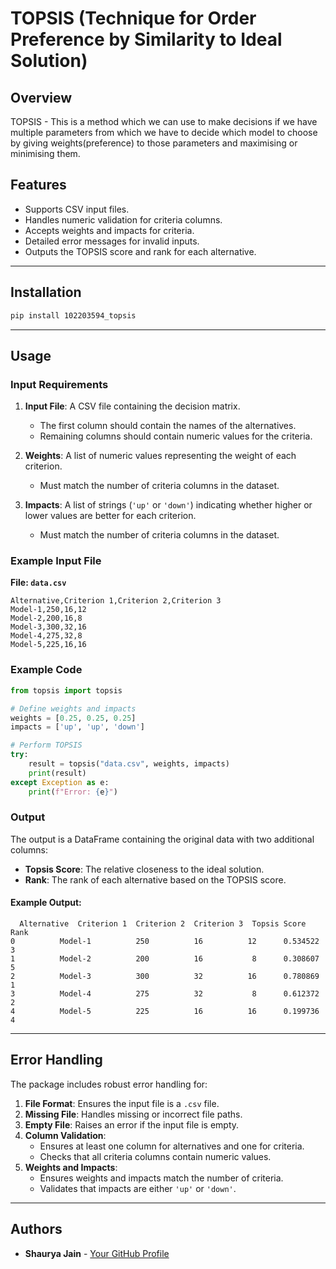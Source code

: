 # TOPSIS (Technique for Order Preference by Similarity to Ideal Solution)

## Overview
TOPSIS - This is a method which we can use to make decisions if we have multiple parameters from which we have to decide which model to choose by giving weights(preference) to those parameters and maximising or minimising them.

## Features
- Supports CSV input files.
- Handles numeric validation for criteria columns.
- Accepts weights and impacts for criteria.
- Detailed error messages for invalid inputs.
- Outputs the TOPSIS score and rank for each alternative.

---

## Installation
```bash
pip install 102203594_topsis
```

---

## Usage
### Input Requirements
1. **Input File**: A CSV file containing the decision matrix.
   - The first column should contain the names of the alternatives.
   - Remaining columns should contain numeric values for the criteria.

2. **Weights**: A list of numeric values representing the weight of each criterion.
   - Must match the number of criteria columns in the dataset.

3. **Impacts**: A list of strings (`'up'` or `'down'`) indicating whether higher or lower values are better for each criterion.
   - Must match the number of criteria columns in the dataset.

### Example Input File
**File: `data.csv`**
```csv
Alternative,Criterion 1,Criterion 2,Criterion 3
Model-1,250,16,12
Model-2,200,16,8
Model-3,300,32,16
Model-4,275,32,8
Model-5,225,16,16
```

### Example Code
```python
from topsis import topsis

# Define weights and impacts
weights = [0.25, 0.25, 0.25]
impacts = ['up', 'up', 'down']

# Perform TOPSIS
try:
    result = topsis("data.csv", weights, impacts)
    print(result)
except Exception as e:
    print(f"Error: {e}")
```

### Output
The output is a DataFrame containing the original data with two additional columns:
- **Topsis Score**: The relative closeness to the ideal solution.
- **Rank**: The rank of each alternative based on the TOPSIS score.

#### Example Output:
```csv
  Alternative  Criterion 1  Criterion 2  Criterion 3  Topsis Score  Rank
0          Model-1          250          16          12      0.534522     3
1          Model-2          200          16           8      0.308607     5
2          Model-3          300          32          16      0.780869     1
3          Model-4          275          32           8      0.612372     2
4          Model-5          225          16          16      0.199736     4
```

---

## Error Handling
The package includes robust error handling for:
1. **File Format**: Ensures the input file is a `.csv` file.
2. **Missing File**: Handles missing or incorrect file paths.
3. **Empty File**: Raises an error if the input file is empty.
4. **Column Validation**:
   - Ensures at least one column for alternatives and one for criteria.
   - Checks that all criteria columns contain numeric values.
5. **Weights and Impacts**:
   - Ensures weights and impacts match the number of criteria.
   - Validates that impacts are either `'up'` or `'down'`.

---

## Authors
- **Shaurya Jain** - [Your GitHub Profile](https://github.com/ShauryaJ123)

